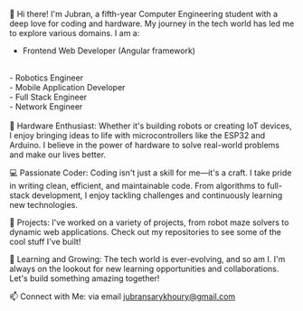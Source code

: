 👋 Hi there! I'm Jubran, a fifth-year Computer Engineering student with a deep love for coding and hardware. My journey in the tech world has led me to explore various domains. I am a:<br />

- Frontend Web Developer (Angular framework)
<br />
- Robotics Engineer
<br />
- Mobile Application Developer
<br />
- Full Stack Engineer
<br />
- Network Engineer
<br />
<br />
🔧 Hardware Enthusiast: Whether it's building robots or creating IoT devices, I enjoy bringing ideas to life with microcontrollers like the ESP32 and Arduino. I believe in the power of hardware to solve real-world problems and make our lives better.

💻 Passionate Coder: Coding isn't just a skill for me—it's a craft. I take pride in writing clean, efficient, and maintainable code. From algorithms to full-stack development, I enjoy tackling challenges and continuously learning new technologies.

🚀 Projects: I've worked on a variety of projects, from robot maze solvers to dynamic web applications. Check out my repositories to see some of the cool stuff I've built!

🌱 Learning and Growing: The tech world is ever-evolving, and so am I. I'm always on the lookout for new learning opportunities and collaborations. Let's build something amazing together!

📫 Connect with Me: via email jubransarykhoury@gmail.com
